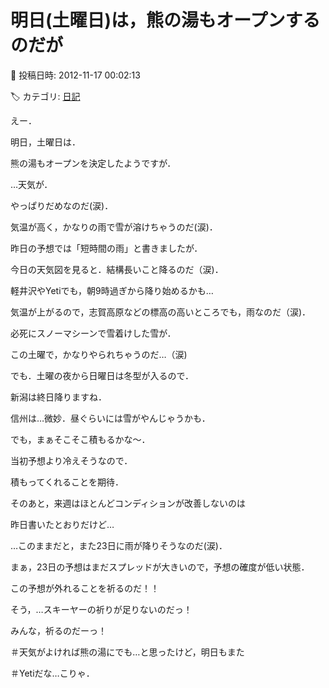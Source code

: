 # 明日(土曜日)は，熊の湯もオープンするのだが

📅 投稿日時: 2012-11-17 00:02:13

🏷️ カテゴリ: [日記](cc4b5682fb7b8b144980957a978653fb0.md)

えー．


明日，土曜日は．


熊の湯もオープンを決定したようですが．





…天気が．


やっぱりだめなのだ(涙)．


気温が高く，かなりの雨で雪が溶けちゃうのだ(涙)．


昨日の予想では「短時間の雨」と書きましたが．


今日の天気図を見ると．結構長いこと降るのだ（涙)．


軽井沢やYetiでも，朝9時過ぎから降り始めるかも…





気温が上がるので，志賀高原などの標高の高いところでも，雨なのだ（涙)．


必死にスノーマシーンで雪着けした雪が．


この土曜で，かなりやられちゃうのだ…（涙)





でも．土曜の夜から日曜日は冬型が入るので．


新潟は終日降りますね．


信州は…微妙．昼ぐらいには雪がやんじゃうかも．


でも，まぁそこそこ積もるかな～．


当初予想より冷えそうなので．


積もってくれることを期待．





そのあと，来週はほとんどコンディションが改善しないのは


昨日書いたとおりだけど…


…このままだと，また23日に雨が降りそうなのだ(涙)．


まぁ，23日の予想はまだスプレッドが大きいので，予想の確度が低い状態．


この予想が外れることを祈るのだ！！





そう，…スキーヤーの祈りが足りないのだっ！


みんな，祈るのだーっ！





＃天気がよければ熊の湯にでも…と思ったけど，明日もまた


＃Yetiだな…こりゃ．
